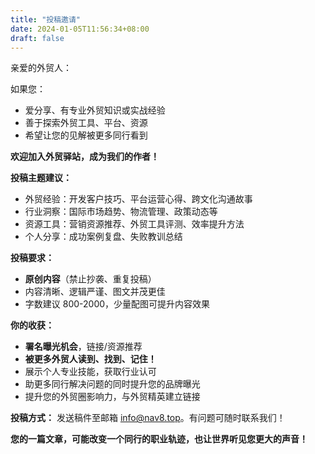 ```yaml
---
title: "投稿邀请"
date: 2024-01-05T11:56:34+08:00
draft: false
---
```



亲爱的外贸人：

 如果您：
 - 爱分享、有专业外贸知识或实战经验
 - 善于探索外贸工具、平台、资源
 - 希望让您的见解被更多同行看到

 **欢迎加入外贸驿站，成为我们的作者！**

 **投稿主题建议：**
 - 外贸经验：开发客户技巧、平台运营心得、跨文化沟通故事
 - 行业洞察：国际市场趋势、物流管理、政策动态等
 - 资源工具：营销资源推荐、外贸工具评测、效率提升方法
 - 个人分享：成功案例复盘、失败教训总结

 **投稿要求：**
 - **原创内容**（禁止抄袭、重复投稿）
 - 内容清晰、逻辑严谨、图文并茂更佳
 - 字数建议 800-2000，少量配图可提升内容效果


  **你的收获：**
 - **署名曝光机会**，链接/资源推荐
 - **被更多外贸人读到、找到、记住！**
 - 展示个人专业技能，获取行业认可
 - 助更多同行解决问题的同时提升您的品牌曝光
 - 提升您的外贸圈影响力，与外贸精英建立链接

 **投稿方式：** 发送稿件至邮箱 [info@nav8.top](mailto:info@nav8.top)。有问题可随时联系我们！

 **您的一篇文章，可能改变一个同行的职业轨迹，也让世界听见您更大的声音！**
